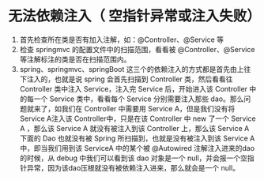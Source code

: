 # 无法依赖注入（ 空指针异常或注入失败）

1. 首先检查所在类是否有加入注解，如：@Controller、@Service 等
2. 检查 springmvc 的配置文件中的扫描范围，看看被 @Controller、@Service 等注解标注的类是否在扫描范围内。
3. spring、springmvc、springBoot 这三个的依赖注入的方式都是首先由上往下注入的，也就是说 spring 会首先扫描到 Controller 类，然后看看往 Controller 类中注入 Service，注入完 Service 后，开始进入该 Controller 中的每一个 Service 类中，看看每个 Service 分别需要注入那些 dao。那么问题就来了，如我们在 Controller 中需要用 Service  A，但是我们没有将 Service A注入该 Controller中，只是在该 Controller 中 new 了一个 Service  A ，那么该 Service A 就没有被注入到该 Controller 上，那么该 Service A 下面的 Dao 也就没有被 Spring 所扫描到，也就是没有被注入到该 Service A 中，即当我们用到该 ServiceA 中的某个被 @Autowired 注解注入进来的dao 的时候，从 debug 中我们可以看到该 dao 对象是一个 null，并会报一个空指针异常，因为该dao压根就没有被依赖注入进来，那么就会是一个 null。

 